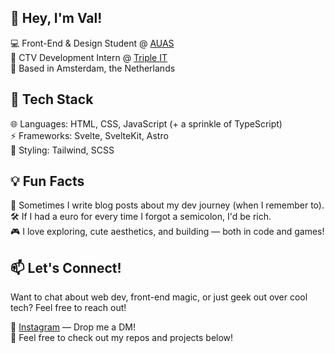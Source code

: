 ## 👋 Hey, I'm Val!

💻 Front-End & Design Student @ [AUAS](https://www.amsterdamuas.com/) <br>
🎯 CTV Development Intern @ [Triple IT](https://www.wearetriple.com/en) <br>
📍 Based in Amsterdam, the Netherlands

## 🔧 Tech Stack

🌐 Languages: HTML, CSS, JavaScript (+ a sprinkle of TypeScript) <br>
⚡ Frameworks: Svelte, SvelteKit, Astro <br>
🎨 Styling: Tailwind, SCSS

## 💡 Fun Facts

📝 Sometimes I write blog posts about my dev journey (when I remember to). <br>
🛠️ If I had a euro for every time I forgot a semicolon, I'd be rich. <br>
🎮  I love exploring, cute aesthetics, and building — both in code and games!

## 📫 Let's Connect!

Want to chat about web dev, front-end magic, or just geek out over cool tech? Feel free to reach out!

💬 [Instagram](https://www.instagram.com/itsvalyria/) — Drop me a DM! <br>
📂 Feel free to check out my repos and projects below!
